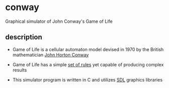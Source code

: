 # conway
Graphical simulator of John Conway's Game of Life

## description
- Game of Life is a cellular automaton model devised in 1970 by the British mathematician [John Horton Conway](https://en.wikipedia.org/wiki/John_Horton_Conway)  
- Game of Life has a simple [set of rules](https://en.wikipedia.org/wiki/Conway%27s_Game_of_Life#Rules) yet capable of producing complex results 

- This simulator program is written in C and utilizes [SDL](https://www.libsdl.org/) graphics libraries
